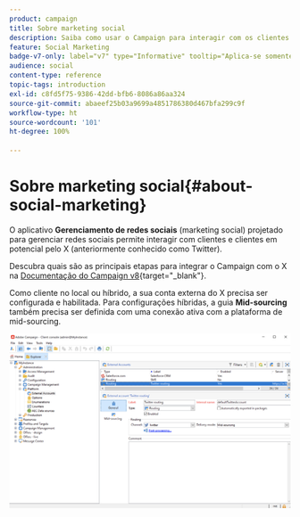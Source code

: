 ```yaml
---
product: campaign
title: Sobre marketing social
description: Saiba como usar o Campaign para interagir com os clientes via Twitter
feature: Social Marketing
badge-v7-only: label="v7" type="Informative" tooltip="Aplica-se somente ao Campaign Classic v7"
audience: social
content-type: reference
topic-tags: introduction
exl-id: c8fd5f75-9386-42dd-bfb6-8086a86aa324
source-git-commit: abaeef25b03a9699a4851786380d467bfa299c9f
workflow-type: ht
source-wordcount: '101'
ht-degree: 100%

---
```


# Sobre marketing social{#about-social-marketing}

O aplicativo **Gerenciamento de redes sociais** (marketing social) projetado para gerenciar redes sociais permite interagir com clientes e clientes em potencial pelo X (anteriormente conhecido como Twitter).

Descubra quais são as principais etapas para integrar o Campaign com o X na [Documentação do Campaign v8](https://experienceleague.adobe.com/docs/campaign/campaign-v8/connect/ac-tw.html?lang=pt-BR){target="_blank"}.

Como cliente no local ou híbrido, a sua conta externa do X precisa ser configurada e habilitada. Para configurações híbridas, a guia **Mid-sourcing** também precisa ser definida com uma conexão ativa com a plataforma de mid-sourcing.

![](assets/tw-external-account.png)
